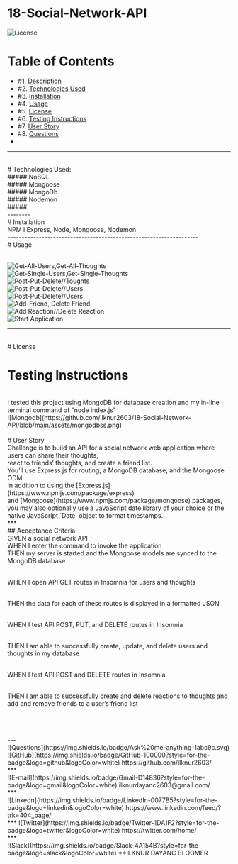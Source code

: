 # 18-Social-Network-API
![License](https://img.shields.io/badge/License%3A-MIT-green)
# Table of Contents

* #1.  [Description](#description)
* #2.  [Technologies Used](#technologies-used)
* #3.  [Installation](#installation)
* #4.  [Usage](#usage)
* #5.  [License](#license)
* #6.  [Testing Instructions](#testing-instructions)
* #7.  [User Story](#User-Story)
* #8.  [Questions](#questions)
* <br>
----
<br>
# Technologies Used:
<br>
##### NoSQL
<br>
##### Mongoose
<br>
##### MongoDb
<br>
##### Nodemon
<br>
##### 
<br>
--------
<br>
# Installation
<br>
NPM i Express,  Node, Mongoose, Nodemon
<br>
-------------------------------------------------------------------
<br>
# Usage
<br>
<br>

![Get-All-Users,Get-All-Thoughts](https://github.com/ilknur2603/18-Social-Network-API/blob/main/assets/GET%20ALL%20USERS%2C%20THOUGHTS.gif)
<br>
![Get-Single-Users,Get-Single-Thoughts](https://github.com/ilknur2603/18-Social-Network-API/blob/main/assets/GET%20SINGLE%20USER%2C%20THOUGHT.gif)
<br>
![Post-Put-Delete//Toughts](https://github.com/ilknur2603/18-Social-Network-API/blob/main/assets/POST%20PUT%20DELETE-Thought.gif)
<br>
![Post-Put-Delete//Users](https://github.com/ilknur2603/18-Social-Network-API/blob/main/assets/POST%20PUT%20DELETE-USER.gif)
 <br>
![Post-Put-Delete//Users](https://github.com/ilknur2603/18-Social-Network-API/blob/main/assets/POST%20PUT%20DELETE-USER.gif)
<br>
![Add-Friend, Delete Friend](https://github.com/ilknur2603/18-Social-Network-API/blob/main/assets/add%20friend%20and%20delete%20friend.gif)
<br>
![Add Reaction//Delete Reaction](https://github.com/ilknur2603/18-Social-Network-API/blob/main/assets/add%20reaction%20remove%20reaction.gif)
<br>
![Start Application](https://github.com/ilknur2603/18-Social-Network-API/blob/main/assets/start%20application.gif)
<br>
****
<br>
# License
<br>

# Testing Instructions
<br>
I tested this project using MongoDB for database creation and my in-line terminal command of "node index.js"
<br>
![Mongodb](https://github.com/ilknur2603/18-Social-Network-API/blob/main/assets/mongodbss.png)
<br>
---
<br>
# User Story
<br>
Challenge is to build an API for a social network web application where users can share their thoughts,
<br>react to friends’ thoughts, and create a friend list. 
<br>You’ll use Express.js for routing, a MongoDB database, and the Mongoose ODM.
<br>In addition to using the [Express.js](https://www.npmjs.com/package/express)
<br>and [Mongoose](https://www.npmjs.com/package/mongoose) packages, 
<br>you may also optionally use a JavaScript date library of your choice or the native JavaScript `Date` object to format timestamps.
<br>
***
<br>
## Acceptance Criteria
<br>
GIVEN a social network API
<br>
WHEN I enter the command to invoke the application

<br>
THEN my server is started and the Mongoose models are synced to the MongoDB database

<br>WHEN I open API GET routes in Insomnia for users and thoughts

<br>THEN the data for each of these routes is displayed in a formatted JSON

<br>WHEN I test API POST, PUT, and DELETE routes in Insomnia

<br>THEN I am able to successfully create, update, and delete users and thoughts in my database

<br>WHEN I test API POST and DELETE routes in Insomnia

<br>THEN I am able to successfully create and delete reactions to thoughts and add and remove friends to a user’s friend list

<br>

<br>
<br>
---
<br>
![Questions](https://img.shields.io/badge/Ask%20me-anything-1abc9c.svg)
<br>
![GitHub](https://img.shields.io/badge/GitHub-100000?style=for-the-badge&logo=github&logoColor=white)      https://github.com/ilknur2603/
<br>
***
<br>
![E-mail](https://img.shields.io/badge/Gmail-D14836?style=for-the-badge&logo=gmail&logoColor=white)        ilknurdayanc2603@gmail.com/
<br>
***
<br>
![Linkedn](https://img.shields.io/badge/LinkedIn-0077B5?style=for-the-badge&logo=linkedin&logoColor=white) https://www.linkedin.com/feed/?trk=404_page/
<br>
***
![Twitter](https://img.shields.io/badge/Twitter-1DA1F2?style=for-the-badge&logo=twitter&logoColor=white)   https://twitter.com/home/
<br>
***
<br>
![Slack](https://img.shields.io/badge/Slack-4A154B?style=for-the-badge&logo=slack&logoColor=white)         **ILKNUR DAYANC BLOOMER
<br>

